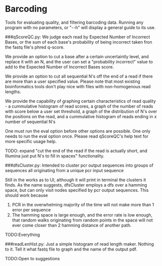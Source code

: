 # Barcoding
Tools for evaluating quality, and filtering barcoding data.
Running any program with no parameters, or "--h" will display a general guide to its use.

###qScoreQC.py:
We judge each read by Expected Number of Incorrect Bases, or the sum of each base's probability of being incorrect taken fron the fastq file's phred q-score.

We provide an option to cut a base after a certain uncertaintly level, and replace it with an N, and the user can set a "probability incorrect" value to add to the Expected Number of Incorrect Bases score.

We provide an option to cut all sequential N's off the end of a read if there are more than a user specified value. Please note that most existing bioinformatics tools don't play nice with files with non-homogenous read lengths.

We provide the capability of graphing certain characteristics of read quality - a cummulative histogram of read scores, a graph of the number of reads with score below a user set threshold, a graph of the distribution of N's over the positions on the read, and a cummulative histogram of reads ending in x number of sequential N's

One must run the eval option before other options are possible. One only needs to run the eval option once. Please read qScoreQC's help text for more specific usage help.

TODO: expand "cut the end of the read if the read is actually short, and Illumina just put N's to fill in spaces" functionality.

###dfsCluster.py:
Intended to cluster pcr output sequences into groups of sequences all originating from a unique pcr input sequence

Still in the works as to UI, although it will print in terminal the clusters it finds. As the name suggests, dfsCluster employs a dfs over a hamming space, but can only visit nodes specified by pcr output sequences. This should work because

1. PCR in the overwhelming majority of the time will not make more than 1 error per sequence
2. The hamming space is large enough, and the error rate is low enough, that random walks originating from random points in the space will not ever come closer than 2 hamming distance of another path.

TODO:Everything

###readLenHist.py:
Just a simple histogram of read length maker. Nothing to it. Tell it what fastq file to graph and the name of the output pdf.

TODO:Open to suggestions

